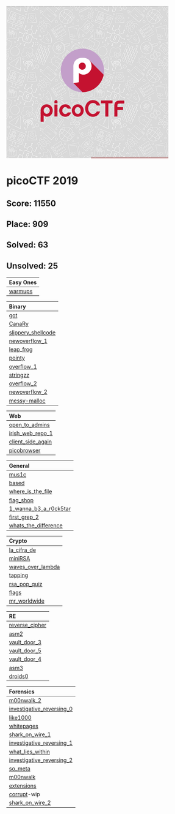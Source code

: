 ![title](title.png)

# picoCTF 2019

## Score: 11550
## Place: 909
## Solved: 63
## Unsolved: 25

|Easy Ones|
|:--------|
|[warmups](./warmups/README.md)|

|Binary|
|:--------|
|[got](./binary/got/README.md)|
|[CanaRy](./binary/CanaRy/README.md)|
|[slippery_shellcode](./binary/slippery_shellcode/README.md)|
|[newoverflow_1](./binary/newoverflow_1/README.md)|
|[leap_frog](./binary/leap_frog/README.md)|
|[pointy](./binary/pointy/README.md)|
|[overflow_1](./binary/overflow_1/README.md)|
|[stringzz](./binary/stringzz/README.md)|
|[overflow_2](./binary/overflow_2/README.md)|
|[newoverflow_2](./binary/newoverflow_2/README.md)|
|[messy-malloc](./binary/messy-malloc/README.md)|

|Web|
|:--------|
|[open_to_admins](./web/open_to_admins/README.md)|
|[irish_web_repo_1](./web/irish_web_repo_1/README.md)|
|[client_side_again](./web/client_side_again/README.md)|
|[picobrowser](./web/picobrowser/README.md)|

|General|
|:--------|
|[mus1c](./general/mus1c/README.md)|
|[based](./general/based/README.md)|
|[where_is_the_file](./general/where_is_the_file/README.md)|
|[flag_shop](./general/flag_shop/README.md)|
|[1_wanna_b3_a_r0ck5tar](./general/1_wanna_b3_a_r0ck5tar/README.md)|
|[first_grep_2](./general/first_grep_2/README.md)|
|[whats_the_difference](./general/whats_the_difference/README.md)|

|Crypto|
|:--------|
|[la_cifra_de](./crypto/la_cifra_de/README.md)|
|[miniRSA](./crypto/miniRSA/README.md)|
|[waves_over_lambda](./crypto/waves_over_lambda/README.md)|
|[tapping](./crypto/tapping/README.md)|
|[rsa_pop_quiz](./crypto/rsa_pop_quiz/README.md)|
|[flags](./crypto/flags/README.md)|
|[mr_worldwide](./crypto/mr_worldwide/README.md)|

|RE|
|:--------|
|[reverse_cipher](./re/reverse_cipher/README.md)|
|[asm2](./re/asm2/README.md)|
|[vault_door_3](./re/vault_door_3/README.md)|
|[vault_door_5](./re/vault_door_5/README.md)|
|[vault_door_4](./re/vault_door_4/README.md)|
|[asm3](./re/asm3/README.md)|
|[droids0](./re/droids0/README.md)|

|Forensics|
|:--------|
|[m00nwalk_2](./forensics/m00nwalk_2/README.md)|
|[investigative_reversing_0](./forensics/investigative_reversing_0/README.md)|
|[like1000](./forensics/like1000/README.md)|
|[whitepages](./forensics/whitepages/README.md)|
|[shark_on_wire_1](./forensics/shark_on_wire_1/README.md)|
|[investigative_reversing_1](./forensics/investigative_reversing_1/README.md)|
|[what_lies_within](./forensics/what_lies_within/README.md)|
|[investigative_reversing_2](./forensics/investigative_reversing_2/README.md)|
|[so_meta](./forensics/so_meta/README.md)|
|[m00nwalk](./forensics/m00nwalk/README.md)|
|[extensions](./forensics/extensions/README.md)|
|[corrupt](./forensics/c0rrupt/README.md)-wip|
|[shark_on_wire_2](./forensics/shark_on_wire_2/README.md)|